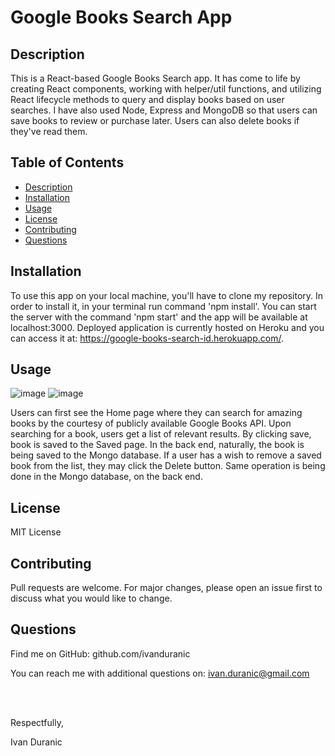 # Google Books Search App

## Description

This is a React-based Google Books Search app. It has come to life by creating React components, working with helper/util functions, and utilizing React lifecycle methods to query and display books based on user searches. I have also used Node, Express and MongoDB so that users can save books to review or purchase later. Users can also delete books if they've read them.

## Table of Contents

- [Description](#description)
- [Installation](#installation)
- [Usage](#usage)
- [License](#license)
- [Contributing](#contributing)
- [Questions](#questions)

## Installation

To use this app on your local machine, you'll have to clone my repository. In order to install it, in your terminal run command 'npm install'. You can start the server with the command 'npm start' and the app will be available at localhost:3000.
Deployed application is currently hosted on Heroku and you can access it at: https://google-books-search-id.herokuapp.com/.

## Usage

![image](https://user-images.githubusercontent.com/61889668/111249097-86c31600-85e1-11eb-9a39-3b96cfe2eb9c.png)
![image](https://user-images.githubusercontent.com/61889668/111249181-ae19e300-85e1-11eb-9d7a-aad895e122f9.png)

Users can first see the Home page where they can search for amazing books by the courtesy of publicly available Google Books API.
Upon searching for a book, users get a list of relevant results. By clicking save, book is saved to the Saved page. In the back end, naturally, the book is being saved to the Mongo database. If a user has a wish to remove a saved book from the list, they may click the Delete button. Same operation is being done in the Mongo database, on the back end.

## License

MIT License

## Contributing

Pull requests are welcome. For major changes, please open an issue first to discuss what you would like to change.

## Questions

Find me on GitHub: github.com/ivanduranic

You can reach me with additional questions on: ivan.duranic@gmail.com

<br><br>

Respectfully,

Ivan Duranic
